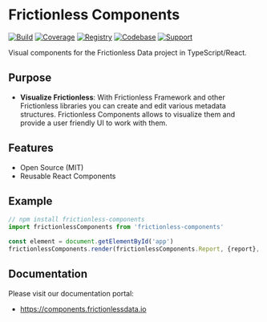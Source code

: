 # Frictionless Components

[![Build](https://img.shields.io/github/workflow/status/frictionlessdata/components/general/main)](https://github.com/frictionlessdata/components/actions)
[![Coverage](https://img.shields.io/codecov/c/github/frictionlessdata/components/main)](https://codecov.io/gh/frictionlessdata/components)
[![Registry](https://img.shields.io/npm/v/frictionless-components.svg)](https://www.npmjs.com/package/frictionless-components)
[![Codebase](https://img.shields.io/badge/github-main-brightgreen)](https://github.com/frictionlessdata/components)
[![Support](https://img.shields.io/badge/chat-discord-brightgreen)](https://discord.com/channels/695635777199145130/695635777199145133)

Visual components for the Frictionless Data project in TypeScript/React.

## Purpose

- **Visualize Frictionless**: With Frictionless Framework and other Frictionless libraries you can create and edit various metadata structures. Frictionless Components allows to visualize them and provide a user friendly UI to work with them.

## Features

- Open Source (MIT)
- Reusable React Components

## Example

```typescript
// npm install frictionless-components
import frictionlessComponents from 'frictionless-components'

const element = document.getElementById('app')
frictionlessComponents.render(frictionlessComponents.Report, {report}, element)
```

## Documentation

Please visit our documentation portal:
- https://components.frictionlessdata.io
